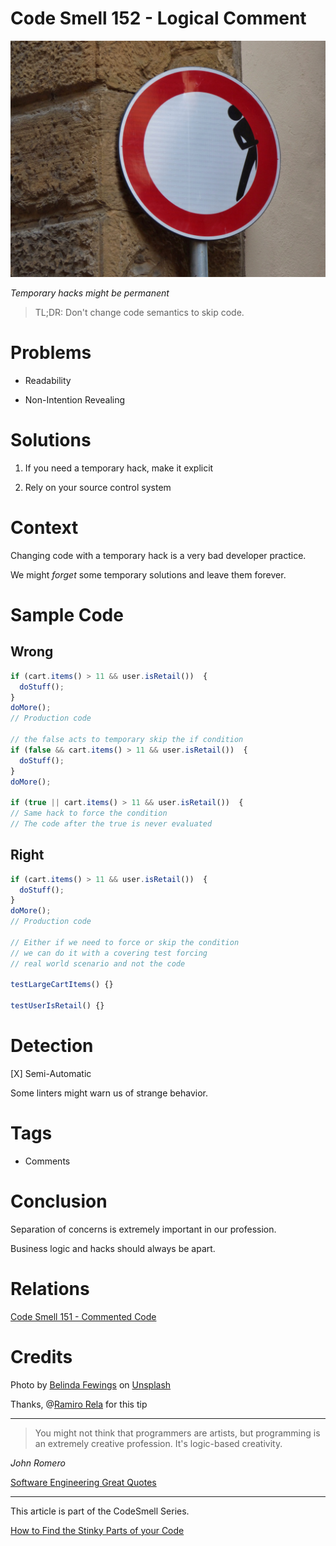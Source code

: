 # Code Smell 152 - Logical Comment

![Code Smell 152 - Logical Comment](Code%20Smell%20152%20-%20Logical%20Comment.jpg)

*Temporary hacks might be permanent*

> TL;DR: Don't change code semantics to skip code.

# Problems

- Readability 

- Non-Intention Revealing

# Solutions

1. If you need a temporary hack, make it explicit

2. Rely on your source control system

# Context

Changing code with a temporary hack is a very bad developer practice.

We might *forget* some temporary solutions and leave them forever.

# Sample Code

## Wrong

[Gist Url]: # (https://gist.github.com/mcsee/a07a71db83f2c65adefffd736e77ee91)
```javascript
if (cart.items() > 11 && user.isRetail())  { 
  doStuff();
}
doMore();
// Production code

// the false acts to temporary skip the if condition
if (false && cart.items() > 11 && user.isRetail())  { 
  doStuff();
}
doMore();

if (true || cart.items() > 11 && user.isRetail())  {
// Same hack to force the condition
// The code after the true is never evaluated  
```

## Right

[Gist Url]: # (https://gist.github.com/mcsee/174010435acb2c12f45124f2a085fa51)
```javascript
if (cart.items() > 11 && user.isRetail())  { 
  doStuff();
}
doMore();
// Production code

// Either if we need to force or skip the condition
// we can do it with a covering test forcing
// real world scenario and not the code

testLargeCartItems() {}

testUserIsRetail() {}
```

# Detection

[X] Semi-Automatic 

Some linters might warn us of strange behavior.

# Tags

- Comments

# Conclusion

Separation of concerns is extremely important in our profession.

Business logic and hacks should always be apart.

# Relations

[Code Smell 151 - Commented Code](https://github.com/mcsee/Software-Design-Articles/tree/main/Articles/Code%20Smells/Code%20Smell%20151%20-%20Commented%20Code/readme.md)

# Credits

Photo by [Belinda Fewings](https://unsplash.com/@bel2000a) on [Unsplash](https://unsplash.com/s/photos/road-closed)  

Thanks, @[Ramiro Rela](@racter) for this tip

* * *

> You might not think that programmers are artists, but programming is an extremely creative profession. It's logic-based creativity.

_John Romero_
 
[Software Engineering Great Quotes](https://github.com/mcsee/Software-Design-Articles/tree/main/Articles/Quotes/Software%20Engineering%20Great%20Quotes/readme.md)

* * *

This article is part of the CodeSmell Series.

[How to Find the Stinky Parts of your Code](https://github.com/mcsee/Software-Design-Articles/tree/main/Articles/Code%20Smells/How%20to%20Find%20the%20Stinky%20parts%20of%20your%20Code/readme.md)